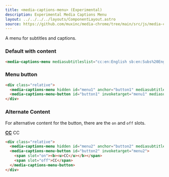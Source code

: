```yaml
---
title: <media-captions-menu> (Experimental)
description: Experimental Media Captions Menu
layout: ../../../../layouts/ComponentLayout.astro
source: https://github.com/muxinc/media-chrome/tree/main/src/js/media-captions-menu.js
---
```


A menu for subtitles and captions.

### Default with content

<style>
  media-captions-menu {
    min-width: 150px;
    min-height: 85px;
  }
</style>

<media-captions-menu mediasubtitleslist="cc:en:English sb:en:Subs%20English sb:ja:Subs%20Japanese sb:sv:Subs%20Swedish"></media-captions-menu>

```html
<media-captions-menu mediasubtitleslist="cc:en:English sb:en:Subs%20English sb:ja:Subs%20Japanese sb:sv:Subs%20Swedish"></media-captions-menu>
```


### Menu button

<div class="relative">
  <media-captions-menu hidden id="menu1" anchor="menu-button1" mediasubtitleslist="cc:en:English" mediasubtitlesshowing="cc:en:English"></media-captions-menu>
  <media-captions-menu-button id="menu-button1" invoketarget="menu1" mediasubtitlesshowing="cc:en:English"></media-captions-menu-button>
</div>

```html
<div class="relative">
  <media-captions-menu hidden id="menu1" anchor="button1" mediasubtitleslist="cc:en:English" mediasubtitlesshowing="cc:en:English"></media-captions-menu>
  <media-captions-menu-button id="button1" invoketarget="menu1" mediasubtitlesshowing="cc:en:English"></media-captions-menu-button>
</div>
```

### Alternate Content

For alternative content for the button, there are the `on` and `off` slots.

<div class="relative">
  <media-captions-menu hidden id="menu2" anchor="button2" mediasubtitleslist="cc:en:English" mediasubtitlesshowing="cc:en:English"></media-captions-menu>
  <media-captions-menu-button id="button2" invoketarget="menu2">
    <span slot="on"><b><u>CC</u></b></span>
    <span slot="off">CC</span>
  </media-captions-menu-button>
</div>

```html
<div class="relative">
  <media-captions-menu hidden id="menu2" anchor="button2" mediasubtitleslist="cc:en:English" mediasubtitlesshowing="cc:en:English"></media-captions-menu>
  <media-captions-menu-button id="button2" invoketarget="menu2">
    <span slot="on"><b><u>CC</u></b></span>
    <span slot="off">CC</span>
  </media-captions-menu-button>
</div>
```
